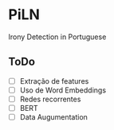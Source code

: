 # PiLN
Irony Detection in Portuguese

## ToDo
- [ ] Extração de features
- [ ] Uso de Word Embeddings
- [ ] Redes recorrentes
- [ ] BERT
- [ ] Data Augumentation